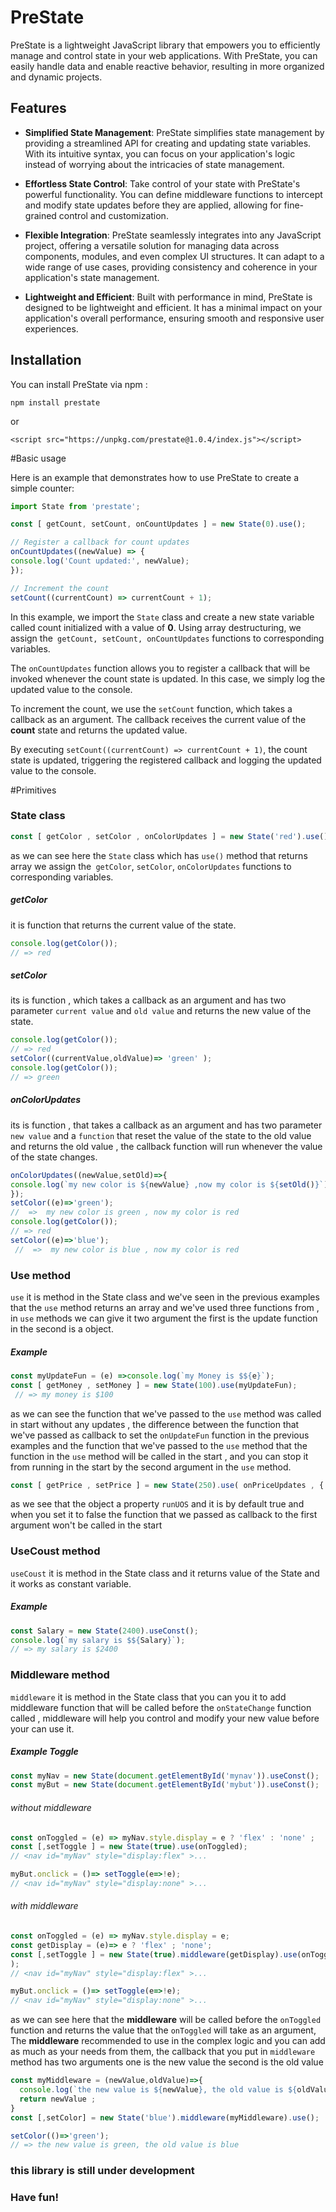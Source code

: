 # PreState

PreState is a lightweight JavaScript library that empowers you to efficiently manage and control state in your web applications. With PreState, you can easily handle data and enable reactive behavior, resulting in more organized and dynamic projects.

## Features

- **Simplified State Management**: PreState simplifies state management by providing a streamlined API for creating and updating state variables. With its intuitive syntax, you can focus on your application's logic instead of worrying about the intricacies of state management.

- **Effortless State Control**: Take control of your state with PreState's powerful functionality. You can define middleware functions to intercept and modify state updates before they are applied, allowing for fine-grained control and customization.

- **Flexible Integration**: PreState seamlessly integrates into any JavaScript project, offering a versatile solution for managing data across components, modules, and even complex UI structures. It can adapt to a wide range of use cases, providing consistency and coherence in your application's state management.

- **Lightweight and Efficient**: Built with performance in mind, PreState is designed to be lightweight and efficient. It has a minimal impact on your application's overall performance, ensuring smooth and responsive user experiences.

## Installation

You can install PreState via npm :

`npm install prestate`

   or 

`<script src="https://unpkg.com/prestate@1.0.4/index.js"></script>`

#Basic usage

Here is an example that demonstrates how to use PreState to create a simple counter:
```js
import State from 'prestate';

const [ getCount, setCount, onCountUpdates ] = new State(0).use();

// Register a callback for count updates
onCountUpdates((newValue) => {
console.log('Count updated:', newValue);
});

// Increment the count
setCount((currentCount) => currentCount + 1);
```
In this example, we import the `State` class and create a new state variable called count initialized with a value of **0**. Using array destructuring, we assign the` getCount, setCount, onCountUpdates` functions to corresponding variables.

The `onCountUpdates` function allows you to register a callback that will be invoked whenever the count state is updated. In this case, we simply log the updated value to the console.

To increment the count, we use the `setCount` function, which takes a callback as an argument. The callback receives the current value of the **count** state and returns the updated value.

By executing `setCount((currentCount) => currentCount + 1)`, the count state is updated, triggering the registered callback and logging the updated value to the console.

#Primitives

### State class
```js
const [ getColor , setColor , onColorUpdates ] = new State('red').use();
```
as we can see here the `State` class which has `use()` method that returns array we assign the` getColor`, `setColor`, `onColorUpdates` functions to corresponding variables.

##### getColor 
it is function that returns the current value of the state. 
```js
console.log(getColor());
// => red
```
##### setColor 
its is function , which takes a callback as an argument and has two parameter `current value` and `old value` and  returns  the new value of the state. 
```js
console.log(getColor());
// => red
setColor((currentValue,oldValue)=> 'green' );
console.log(getColor());
// => green
```
##### onColorUpdates 
its is function , that takes a callback as an argument and has two parameter `new value` and  a `function` that reset the value of the state to the old value and returns the old value , the callback function will run whenever the value of the state changes. 
```js
onColorUpdates((newValue,setOld)=>{
console.log(`my new color is ${newValue} ,now my color is ${setOld()}`);
});
setColor((e)=>'green');
//  =>  my new color is green , now my color is red
console.log(getColor());
// => red
setColor((e)=>'blue');
 //  =>  my new color is blue , now my color is red
```
### Use method 

`use` it is method in the State class and  we've seen in the previous examples that the `use` method returns an array and we've used three functions from , in `use` methods we can give it two argument the first is the update function in the second is a object. 
##### Example 
```js
const myUpdateFun = (e) =>console.log(`my Money is $${e}`);
const [ getMoney , setMoney ] = new State(100).use(myUpdateFun);
 // => my money is $100
```
as we can see the function that we've passed to the `use` method was called in start without any updates , the difference between the function that we've passed as callback to set the `onUpdateFun` function in the previous examples and the function that we've passed to the `use` method  that the function in the `use` method will be called in the start , and you can stop it from running in the start by the second argument in the `use` method. 
```js
const [ getPrice , setPrice ] = new State(250).use( onPriceUpdates , { runUOS : false } );
```
as we see that the object a property `runUOS` and it is by default true and when you set it to false the function that we passed as callback to the first argument won't be called in the start 

### UseCoust method 
`useCoust` it is method in the State class and it returns value of the State and it works as constant variable.
##### Example 
```js
const Salary = new State(2400).useConst();
console.log(`my salary is $${Salary}`);
// => my salary is $2400
```

### Middleware method
`middleware` it is method in the State class that you can you it to add middleware function that will be called before the `onStateChange` function called , middleware will help you control and modify your new value before your can use it.

##### Example Toggle 
```js
const myNav = new State(document.getElementById('mynav')).useConst();
const myBut = new State(document.getElementById('mybut')).useConst();
```
###### without middleware
```js
const onToggled = (e) => myNav.style.display = e ? 'flex' : 'none' ;
const [,setToggle ] = new State(true).use(onToggled);
// <nav id="myNav" style="display:flex" >...

myBut.onclick = ()=> setToggle(e=>!e);
// <nav id="myNav" style="display:none" >...

```
###### with middleware
```js
const onToggled = (e) => myNav.style.display = e;
const getDisplay = (e)=> e ? 'flex' ; 'none';
const [,setToggle ] = new State(true).middleware(getDisplay).use(onToggled,{runMOS:true} // middleware by defalute wont' run on start so we have to the `run MOS` property to true to allow them
);
// <nav id="myNav" style="display:flex" >...

myBut.onclick = ()=> setToggle(e=>!e);
// <nav id="myNav" style="display:none" >...

```
as we can see here that the **middleware** will be called before the `onToggled` function and returns the value that the `onToggled` will take as an argument, The **middleware** recommended to use in the complex logic and you can add as much as your needs from them, the callback that you put in `middleware` method has two arguments one is the new value the second is the old value 

```js 
const myMiddleware = (newValue,oldValue)=>{
  console.log(`the new value is ${newValue}, the old value is ${oldValue}`);
  return newValue ;
}
const [,setColor] = new State('blue').middleware(myMiddleware).use();

setColor(()=>'green');
// => the new value is green, the old value is blue

```

### this library is still under development 

### **Have fun!**

